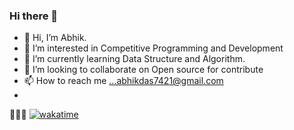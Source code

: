   ### Hi there 👋

- 👋 Hi, I’m Abhik.
- 👀 I’m interested in Competitive Programming and Development
- 🌱 I’m currently learning Data Structure and Algorithm.
- 💞️ I’m looking to collaborate on Open source for contribute
- 📫 How to reach me ...abhikdas7421@gmail.com
- 
🚀🚀🚀 [![wakatime](https://wakatime.com/badge/user/1cd56c43-bd89-498a-8a25-ac2748fd540f.svg)](https://wakatime.com/@1cd56c43-bd89-498a-8a25-ac2748fd540f)
<!---
abhikdas7421/abhikdas7421 is a ✨ special ✨ repository because its `README.md` (this file) appears on your GitHub profile.
You can click the Preview link to take a look at your changes.
--->
